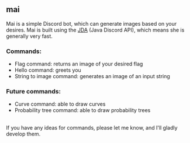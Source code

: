 ## mai
Mai is a simple Discord bot, which can generate images based on your desires. 
Mai is built using the [JDA](https://github.com/DV8FromTheWorld/JDA) (Java Discord API), which means she is generally very fast.


### Commands:
- Flag command: returns an image of your desired flag
- Hello command: greets you
- String to image command: generates an image of an input string

### Future commands:
- Curve command: able to draw curves
- Probability tree command: able to draw probability trees
<br>
If you have any ideas for commands, please let me know, and I'll gladly develop them.